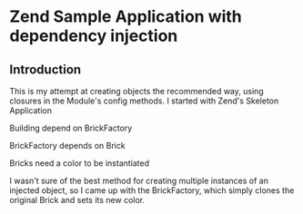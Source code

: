Zend Sample Application with dependency injection
=======================

Introduction
------------
This is my attempt at creating objects the recommended way, using closures in the Module's config methods. I started with Zend's Skeleton Application

Building depend on BrickFactory 

BrickFactory depends on Brick

Bricks need a color to be instantiated

I wasn't sure of the best method for creating multiple instances of an injected object, so I came up with the BrickFactory, which simply clones the original Brick and sets its new color. 
